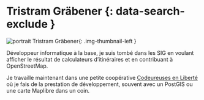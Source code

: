 # Tristram Gräbener {: data-search-exclude }

![portrait Tristram Gräbener](https://cdn.geotribu.fr/img/internal/contributeurs/tgram.jpg "portrait Tristram Gräbener"){: .img-thumbnail-left }

Développeur informatique à la base, je suis tombé dans les SIG en voulant afficher le résultat de calculateurs d’itinéraires et en contribuant à OpenStreetMap.

Je travaille maintenant dans une petite coopérative [Codeureuses en Liberté](https://www.codeursenliberte.fr/) où je fais de la prestation de développement, souvent avec un PostGIS ou une carte Maplibre dans un coin.
